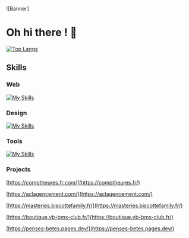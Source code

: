 ![Banner]
# Oh hi there ! 👋

[![Top Langs](https://github-readme-stats.vercel.app/api/top-langs/?username=starlingsg1&layout=compact)](https://github.com/starlingsg1)

## Skills

### Web
[![My Skills](https://skillicons.dev/icons?i=html,css,tailwind,js,ts,react,nextjs,nodejs,express,postgres,prisma,angular,php,laravel)](https://skillicons.dev)

### Design
[![My Skills](https://skillicons.dev/icons?i=figma,xd)](https://skillicons.dev)

### Tools
[![My Skills](https://skillicons.dev/icons?i=docker,github,gitlab,nginx)](https://skillicons.dev)

### Projects

[https://comptheures.fr.com/](https://comptheures.fr/)

[https://aclagencement.com/](https://aclagencement.com/)

[https://masteries.biscottefamily.fr/](https://masteries.biscottefamily.fr/)

[https://boutique.vb-bmx-club.fr/](https://boutique.vb-bmx-club.fr/)

[https://penses-betes.pages.dev/](https://penses-betes.pages.dev/)
